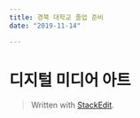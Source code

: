 ```yaml
---
title: 경북 대학교 졸업 준비 
date: "2019-11-14"

---
```

# 디지털 미디어 아트



> Written with [StackEdit](https://stackedit.io/).
<!--stackedit_data:
eyJoaXN0b3J5IjpbMjAwNzIyNDY5Ml19
-->